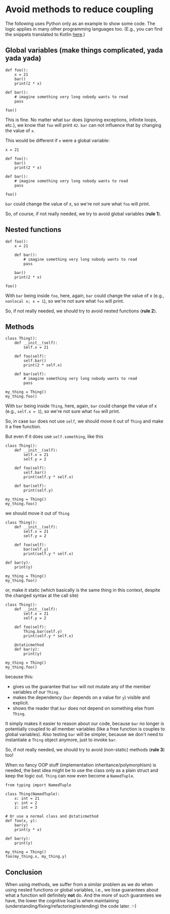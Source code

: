 # Avoid methods to reduce coupling

The following uses Python only as an example to show some code. The logic applies in many other programming languages too.
(E.g., you can find the snippets translated to Kotlin [here](https://gist.github.com/Dobiasd/6f7324630f4e589ef8f6c5dccf9b31d1).)

## Global variables (make things complicated, yada yada yada)

```python3
def foo():
    x = 21
    bar()
    print(2 * x)

def bar():
    # imagine something very long nobody wants to read
    pass

foo()
```

This is fine. No matter what `bar` does (ignoring exceptions, infinite loops, etc.), we know that `foo` will print `42`. `bar` can not influence that by changing the value of `x`.

This would be different if `x` were a global variable:

```python3
x = 21

def foo():
    bar()
    print(2 * x)

def bar():
    # imagine something very long nobody wants to read
    pass

foo()
```

`bar` could change the value of x, so we're not sure what `foo` will print.

So, of course, if not really needed, we try to avoid global variables (**rule 1**).


## Nested functions

```python3
def foo():
    x = 21

    def bar():
        # imagine something very long nobody wants to read
        pass

    bar()
    print(2 * x)

foo()
```

With `bar` being inside `foo`, here, again, `bar` could change the value of x (e.g., `nonlocal x; x = 1`), so we're not sure what `foo` will print.

So, if not really needed, we should try to avoid nested functions (**rule 2**).


## Methods

```python3
class Thing():
    def __init__(self):
        self.x = 21

    def foo(self):
        self.bar()
        print(2 * self.x)

    def bar(self):
        # imagine something very long nobody wants to read
        pass

my_thing = Thing()
my_thing.foo()
```

With `bar` being inside `Thing`, here, again, `bar` could change the value of x (e.g., `self.x = 1`), so we're not sure what `foo` will print.

So, in case `bar` does not use `self`, we should move it out of `Thing` and make it a free function.

But even if it does use `self.something`, like this

```python3
class Thing():
    def __init__(self):
        self.x = 21
        self.y = 2

    def foo(self):
        self.bar()
        print(self.y * self.x)

    def bar(self):
        print(self.y)

my_thing = Thing()
my_thing.foo()
```

we should move it out of `Thing`

```python3
class Thing():
    def __init__(self):
        self.x = 21
        self.y = 2

    def foo(self):
        bar(self.y)
        print(self.y * self.x)

def bar(y):
    print(y)

my_thing = Thing()
my_thing.foo()
```

or, make it static (which basically is the same thing in this context, despite the changed syntax at the call site)

```python3
class Thing():
    def __init__(self):
        self.x = 21
        self.y = 2

    def foo(self):
        Thing.bar(self.y)
        print(self.y * self.x)

    @staticmethod
    def bar(y):
        print(y)

my_thing = Thing()
my_thing.foo()
```

because this:
- gives us the guarantee that `bar` will not mutate any of the member variables of our `Thing`.
- makes the dependency (`bar` depends on a value for `y`) visible and explicit.
- shows the reader that `bar` does not depend on something else from `Thing`.

It simply makes it easier to reason about our code, because `bar` no longer is potentially coupled to all member variables (like a free function is couples to global variables). Also testing `bar` will be simpler, because we don't need to instantiate a `Thing` object anymore, just to invoke `bar`.

So, if not really needed, we should try to avoid (non-static) methods (**rule 3**) too!

When no fancy OOP stuff (implementation inheritance/polymorphism) is needed, the best idea might be to use the class only as a plain struct and keep the logic out. `Thing` can now even become a `NamedTuple`.

```python3
from typing import NamedTuple

class Thing(NamedTuple):
    x: int = 21
    y: int = 2
    z: int = 3

# Or use a normal class and @staticmethod
def foo(x, y):
    bar(y)
    print(y * x)

def bar(y):
    print(y)

my_thing = Thing()
foo(my_thing.x, my_thing.y)
```

## Conclusion

When using methods, we suffer from a similar problem as we do when using nested functions or global variables, i.e., we lose guarantees about what a function will definitely **not** do. And the more of such guarantees we have, the lower the cognitive load is when maintaining (understanding/fixing/refactoring/extending) the code later. :-)